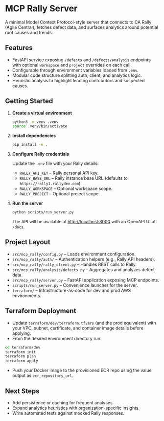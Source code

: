 # MCP Rally Server

A minimal Model Context Protocol-style server that connects to CA Rally (Agile Central), fetches
defect data, and surfaces analytics around potential root causes and trends.

## Features

-  FastAPI service exposing `/defects` and `/defects/analysis` endpoints with optional `workspace`
   and `project` overrides on each call.
-  Configurable through environment variables loaded from `.env`.
-  Modular code structure splitting auth, client, and analytics logic.
-  Heuristic analysis to highlight leading contributors and suspected causes.

## Getting Started

1. **Create a virtual environment**

   ```bash
   python3 -m venv .venv
   source .venv/bin/activate
   ```

2. **Install dependencies**

   ```bash
   pip install -e .
   ```

3. **Configure Rally credentials**

   Update the `.env` file with your Rally details:

   -  `RALLY_API_KEY` – Rally personal API key.
   -  `RALLY_BASE_URL` – Rally instance base URL (defaults to `https://rally1.rallydev.com`).
   -  `RALLY_WORKSPACE` – Optional workspace scope.
   -  `RALLY_PROJECT` – Optional project scope.

4. **Run the server**

   ```bash
   python scripts/run_server.py
   ```

   The API will be available at [http://localhost:8000](http://localhost:8000) with an OpenAPI UI at
   `/docs`.

## Project Layout

-  `src/mcp_rally/config.py` – Loads environment configuration.
-  `src/mcp_rally/auth/` – Authentication helpers (e.g., Rally API headers).
-  `src/mcp_rally/rally_client.py` – Handles REST calls to Rally.
-  `src/mcp_rally/analysis/defects.py` – Aggregates and analyzes defect data.
-  `src/mcp_rally/server.py` – FastAPI application exposing MCP endpoints.
-  `scripts/run_server.py` – Convenience launcher for the server.
-  `terraform/` – Infrastructure-as-code for dev and prod AWS environments.

## Terraform Deployment

-  Update `terraform/dev/terraform.tfvars` (and the prod equivalent) with your VPC, subnet,
   certificate, and container image details before applying.
-  From the desired environment directory run:

  ```bash
  cd terraform/dev
  terraform init
  terraform plan
  terraform apply
  ```

-  Push your Docker image to the provisioned ECR repo using the value output as `ecr_repository_url`.

## Next Steps

-  Add persistence or caching for frequent analyses.
-  Expand analytics heuristics with organization-specific insights.
-  Write automated tests against mocked Rally responses.
